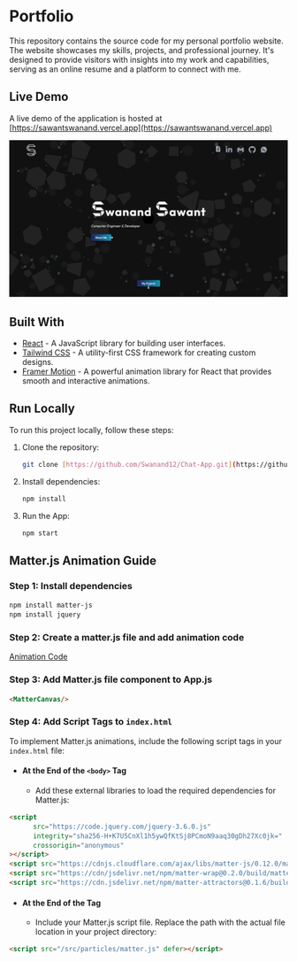 # Portfolio
This repository contains the source code for my personal portfolio website. The website showcases my skills, projects, and professional journey. It's designed to provide visitors with insights into my work and capabilities, serving as an online resume and a platform to connect with me.

## Live Demo
A live demo of the application is hosted at [https://sawantswanand.vercel.app](https://sawantswanand.vercel.app)

![Alt text](src/assets/portfolio.png)
## Built With
- [React](https://reactjs.org/) - A JavaScript library for building user interfaces.
- [Tailwind CSS](https://tailwindcss.com/) - A utility-first CSS framework for creating custom designs.
- [Framer Motion](https://www.framer.com/motion/) - A powerful animation library for React that provides smooth and interactive animations.

## Run Locally
To run this project locally, follow these steps:

1. Clone the repository:
   ```bash
   git clone [https://github.com/Swanand12/Chat-App.git](https://github.com/Swanand12/Portfolio.git)

2. Install dependencies:
   ```bash
   npm install

3. Run the App:
   ```bash
   npm start

## Matter.js Animation Guide

### Step 1: Install dependencies
   ```bash
   npm install matter-js
   npm install jquery
```

### Step 2: Create a matter.js file and add animation code 
[Animation Code](src/particles/matter.js)

### Step 3: Add Matter.js file component to App.js
```html
<MatterCanvas/>
```

### Step 4: Add Script Tags to `index.html`

To implement Matter.js animations, include the following script tags in your `index.html` file:

- #### At the End of the `<body>` Tag

   - Add these external libraries to load the required dependencies for Matter.js:

```html
<script
      src="https://code.jquery.com/jquery-3.6.0.js"
      integrity="sha256-H+K7U5CnXl1h5ywQfKtSj8PCmoN9aaq30gDh27Xc0jk="
      crossorigin="anonymous"
></script>
<script src="https://cdnjs.cloudflare.com/ajax/libs/matter-js/0.12.0/matter.min.js"></script>
<script src="https://cdn/jsdelivr.net/npm/matter-wrap@0.2.0/build/matter-wrap.min.js"></script>
<script src="https://cdn.jsdelivr.net/npm/matter-attractors@0.1.6/build/matter-attractors.min.js"></script>
```

- #### At the End of the <head> Tag

   - Include your Matter.js script file. Replace the path with the actual file location in your project directory:

```html
<script src="/src/particles/matter.js" defer></script>
```
   
